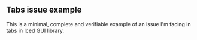 ## Tabs issue example


This is a minimal, complete and verifiable example of an issue I'm facing in tabs in Iced GUI library.

